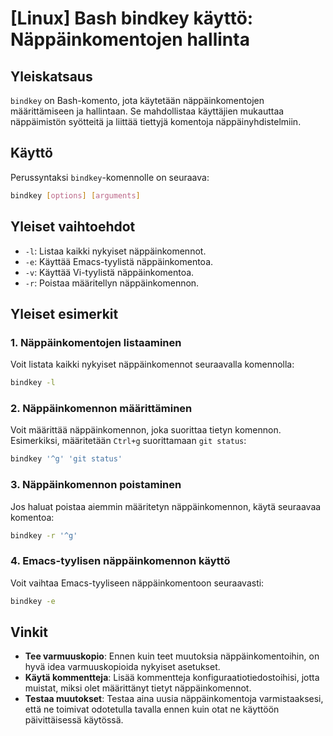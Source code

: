 # [Linux] Bash bindkey käyttö: Näppäinkomentojen hallinta

## Yleiskatsaus
`bindkey` on Bash-komento, jota käytetään näppäinkomentojen määrittämiseen ja hallintaan. Se mahdollistaa käyttäjien mukauttaa näppäimistön syötteitä ja liittää tiettyjä komentoja näppäinyhdistelmiin.

## Käyttö
Perussyntaksi `bindkey`-komennolle on seuraava:

```bash
bindkey [options] [arguments]
```

## Yleiset vaihtoehdot
- `-l`: Listaa kaikki nykyiset näppäinkomennot.
- `-e`: Käyttää Emacs-tyylistä näppäinkomentoa.
- `-v`: Käyttää Vi-tyylistä näppäinkomentoa.
- `-r`: Poistaa määritellyn näppäinkomennon.

## Yleiset esimerkit
### 1. Näppäinkomentojen listaaminen
Voit listata kaikki nykyiset näppäinkomennot seuraavalla komennolla:

```bash
bindkey -l
```

### 2. Näppäinkomennon määrittäminen
Voit määrittää näppäinkomennon, joka suorittaa tietyn komennon. Esimerkiksi, määritetään `Ctrl+g` suorittamaan `git status`:

```bash
bindkey '^g' 'git status'
```

### 3. Näppäinkomennon poistaminen
Jos haluat poistaa aiemmin määritetyn näppäinkomennon, käytä seuraavaa komentoa:

```bash
bindkey -r '^g'
```

### 4. Emacs-tyylisen näppäinkomennon käyttö
Voit vaihtaa Emacs-tyyliseen näppäinkomentoon seuraavasti:

```bash
bindkey -e
```

## Vinkit
- **Tee varmuuskopio**: Ennen kuin teet muutoksia näppäinkomentoihin, on hyvä idea varmuuskopioida nykyiset asetukset.
- **Käytä kommentteja**: Lisää kommentteja konfiguraatiotiedostoihisi, jotta muistat, miksi olet määrittänyt tietyt näppäinkomennot.
- **Testaa muutokset**: Testaa aina uusia näppäinkomentoja varmistaaksesi, että ne toimivat odotetulla tavalla ennen kuin otat ne käyttöön päivittäisessä käytössä.